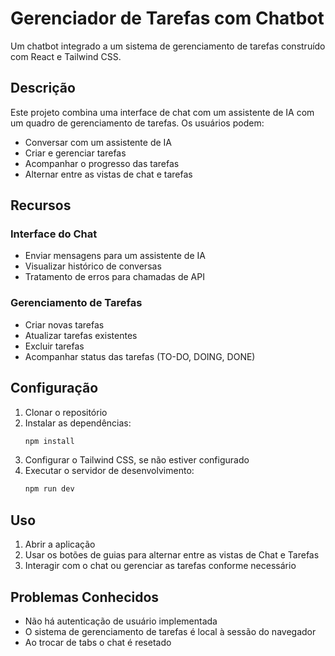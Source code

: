 # Gerenciador de Tarefas com Chatbot

Um chatbot integrado a um sistema de gerenciamento de tarefas construído com React e Tailwind CSS.

## Descrição
Este projeto combina uma interface de chat com um assistente de IA com um quadro de gerenciamento de tarefas. Os usuários podem:
- Conversar com um assistente de IA
- Criar e gerenciar tarefas
- Acompanhar o progresso das tarefas
- Alternar entre as vistas de chat e tarefas

## Recursos

### Interface do Chat
- Enviar mensagens para um assistente de IA
- Visualizar histórico de conversas
- Tratamento de erros para chamadas de API

### Gerenciamento de Tarefas
- Criar novas tarefas
- Atualizar tarefas existentes
- Excluir tarefas
- Acompanhar status das tarefas (TO-DO, DOING, DONE)

## Configuração

1. Clonar o repositório
2. Instalar as dependências:
   ```bash
   npm install
   ```
3. Configurar o Tailwind CSS, se não estiver configurado
4. Executar o servidor de desenvolvimento:
   ```bash
   npm run dev
   ```

## Uso

1. Abrir a aplicação
2. Usar os botões de guias para alternar entre as vistas de Chat e Tarefas
3. Interagir com o chat ou gerenciar as tarefas conforme necessário

## Problemas Conhecidos

- Não há autenticação de usuário implementada
- O sistema de gerenciamento de tarefas é local à sessão do navegador
- Ao trocar de tabs o chat é resetado
